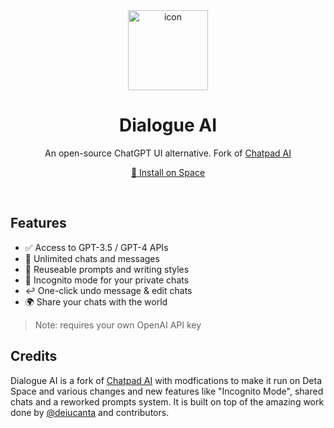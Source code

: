 <div align="center">

<img src="https://github.com/deta/dialogue-ai/blob/main/public/assets/favicon.png?raw=true" title="icon" alt="icon" width="128">

# Dialogue AI

An open-source ChatGPT UI alternative. Fork of [Chatpad AI](https://github.com/deiucanta/chatpad)

[🚀 Install on Space](https://deta.space/discovery/@deta/dialogue-ai)

<br/>

</div>

## Features

- ✅ Access to GPT-3.5 / GPT-4 APIs
- 💽 Unlimited chats and messages
- 📝 Reuseable prompts and writing styles
- 🥸 Incognito mode for your private chats
- ↩️ One-click undo message & edit chats
- 🌍 Share your chats with the world

> Note: requires your own OpenAI API key

## Credits

Dialogue AI is a fork of [Chatpad AI](https://github.com/deiucanta/chatpad) with modfications to make it run on Deta Space and various changes and new features like "Incognito Mode", shared chats and a reworked prompts system. It is built on top of the amazing work done by [@deiucanta](https://github.com/deiucanta) and contributors.
